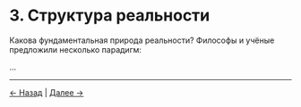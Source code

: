 # 3. Структура реальности

Какова фундаментальная природа реальности? Философы и учёные предложили несколько парадигм:

...

---
<div class="navigation-links">
<a href="02_Вопрос_о_существовании.md" class="nav-link prev-link">← Назад</a> | <a href="04_Роль_сознания.md" class="nav-link next-link">Далее →</a>
</div>
